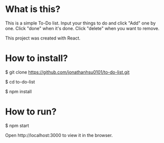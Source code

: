 # What is this?

This is a simple To-Do list. Input your things to do and click "Add" one by one. Click "done" when it's done. Click "delete" when you want to remove.

This project was created with React.

# How to install?

$ git clone https://github.com/jonathanhsu0101/to-do-list.git

$ cd to-do-list

$ npm install

# How to run?

$ npm start

Open http://localhost:3000 to view it in the browser.
